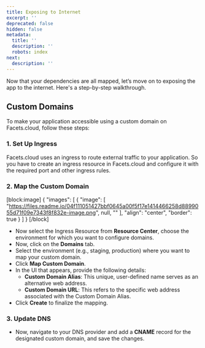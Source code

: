 ```yaml
---
title: Exposing to Internet
excerpt: ''
deprecated: false
hidden: false
metadata:
  title: ''
  description: ''
  robots: index
next:
  description: ''
---
```

Now that your dependencies are all mapped, let’s move on to exposing the app to the internet. Here's a step-by-step walkthrough.

## Custom Domains

To make your application accessible using a custom domain on Facets.cloud, follow these steps:

### 1. Set Up Ingress

Facets.cloud uses an ingress to route external traffic to your application. So you have to create an ingress resource in Facets.cloud and configure it with the required port and other ingress rules.

### 2. Map the Custom Domain

[block:image]
{
  "images": [
    {
      "image": [
        "https://files.readme.io/04f111051427bbf0645a00f5f17e1414466258d8899055d71f09e7343f8f832e-image.png",
        null,
        ""
      ],
      "align": "center",
      "border": true
    }
  ]
}
[/block]


- Now select the Ingress Resource from **Resource Center**, choose the environment for which you want to configure domains.
- Now, click on the **Domains** tab.
- Select the environment (e.g., staging, production) where you want to map your custom domain.
- Click **Map Custom Domain**.
- In the UI that appears, provide the following details:
  - **Custom Domain Alias**: This unique, user-defined name serves as an alternative web address.
  - **Custom Domain URL**: This refers to the specific web address associated with the Custom Domain Alias.
- Click **Create** to finalize the mapping.

### 3. Update DNS

- Now, navigate to your DNS provider and add a **CNAME** record for the designated custom domain, and save the changes.